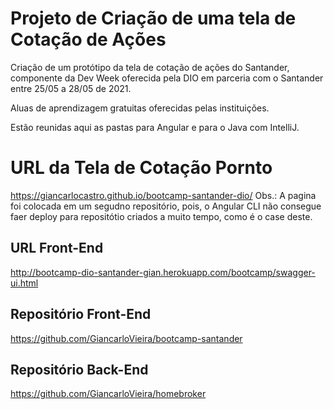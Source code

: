 # Projeto de Criação de uma tela de Cotação de Ações
Criação de um protótipo da tela de cotação de ações do Santander, componente da Dev Week oferecida pela DIO em parceria com o Santander entre 25/05 a 28/05 de 2021.

Aluas de aprendizagem gratuitas oferecidas pelas instituições.

Estão reunidas aqui as pastas para Angular e para o Java com IntelliJ.

# URL da Tela de Cotação Pornto
https://giancarlocastro.github.io/bootcamp-santander-dio/
Obs.: A pagina foi colocada em um segudno repositório, pois, o Angular CLI não consegue faer deploy para repositótio criados a muito tempo, como é o case deste.

## URL Front-End
http://bootcamp-dio-santander-gian.herokuapp.com/bootcamp/swagger-ui.html

## Repositório Front-End
https://github.com/GiancarloVieira/bootcamp-santander

## Repositório Back-End
https://github.com/GiancarloVieira/homebroker


